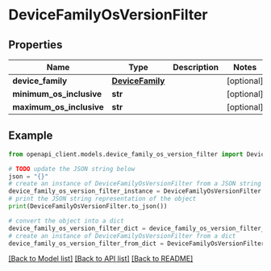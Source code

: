 # DeviceFamilyOsVersionFilter


## Properties

Name | Type | Description | Notes
------------ | ------------- | ------------- | -------------
**device_family** | [**DeviceFamily**](DeviceFamily.md) |  | [optional] 
**minimum_os_inclusive** | **str** |  | [optional] 
**maximum_os_inclusive** | **str** |  | [optional] 

## Example

```python
from openapi_client.models.device_family_os_version_filter import DeviceFamilyOsVersionFilter

# TODO update the JSON string below
json = "{}"
# create an instance of DeviceFamilyOsVersionFilter from a JSON string
device_family_os_version_filter_instance = DeviceFamilyOsVersionFilter.from_json(json)
# print the JSON string representation of the object
print(DeviceFamilyOsVersionFilter.to_json())

# convert the object into a dict
device_family_os_version_filter_dict = device_family_os_version_filter_instance.to_dict()
# create an instance of DeviceFamilyOsVersionFilter from a dict
device_family_os_version_filter_from_dict = DeviceFamilyOsVersionFilter.from_dict(device_family_os_version_filter_dict)
```
[[Back to Model list]](../README.md#documentation-for-models) [[Back to API list]](../README.md#documentation-for-api-endpoints) [[Back to README]](../README.md)


